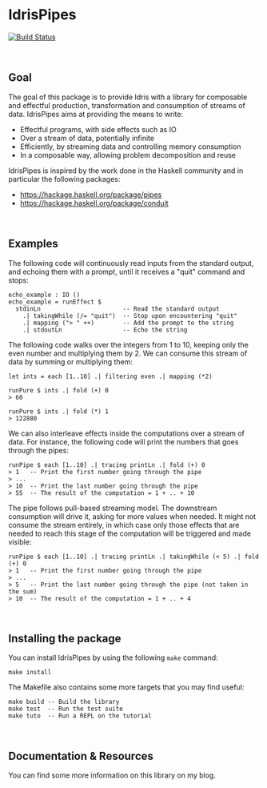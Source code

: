 # IdrisPipes

[![Build Status](https://travis-ci.org/QuentinDuval/IdrisPipes.svg?branch=master)](https://travis-ci.org/QuentinDuval/IdrisPipes)

<br>

## Goal

The goal of this package is to provide Idris with a library for composable and effectful production, transformation and consumption of streams of data. IdrisPipes aims at providing the means to write:

* Effectful programs, with side effects such as IO
* Over a stream of data, potentially infinite
* Efficiently, by streaming data and controlling memory consumption
* In a composable way, allowing problem decomposition and reuse

IdrisPipes is inspired by the work done in the Haskell community and in particular the following packages:

* https://hackage.haskell.org/package/pipes
* https://hackage.haskell.org/package/conduit

<br>

## Examples

The following code will continuously read inputs from the standard output, and echoing them with a prompt, until it receives a "quit" command and stops:

    echo_example : IO ()
    echo_example = runEffect $
      stdinLn                       -- Read the standard output
        .| takingWhile (/= "quit")  -- Stop upon encountering "quit"
        .| mapping ("> " ++)        -- Add the prompt to the string
        .| stdoutLn                 -- Echo the string

The following code walks over the integers from 1 to 10, keeping only the even number and multiplying them by 2. We can consume this stream of data by summing or multiplying them:

    let ints = each [1..10] .| filtering even .| mapping (*2)

    runPure $ ints .| fold (+) 0
    > 60

    runPure $ ints .| fold (*) 1
    > 122880

We can also interleave effects inside the computations over a stream of data. For instance, the following code will print the numbers that goes through the pipes:

    runPipe $ each [1..10] .| tracing printLn .| fold (+) 0
    > 1   -- Print the first number going through the pipe
    > ...
    > 10  -- Print the last number going through the pipe
    > 55  -- The result of the computation = 1 + .. + 10

The pipe follows pull-based streaming model. The downstream consumption will drive it, asking for more values when needed. It might not consume the stream entirely, in which case only those effects that are needed to reach this stage of the computation will be triggered and made visible:

    runPipe $ each [1..10] .| tracing printLn .| takingWhile (< 5) .| fold (+) 0
    > 1   -- Print the first number going through the pipe
    > ...
    > 5   -- Print the last number going through the pipe (not taken in the sum)
    > 10  -- The result of the computation = 1 + .. + 4

<br>

## Installing the package

You can install IdrisPipes by using the following `make` command:

    make install

The Makefile also contains some more targets that you may find useful:

    make build -- Build the library
    make test  -- Run the test suite
    make tuto  -- Run a REPL on the tutorial

<br>

## Documentation & Resources

You can find some more information on this library on my blog.

<br>

